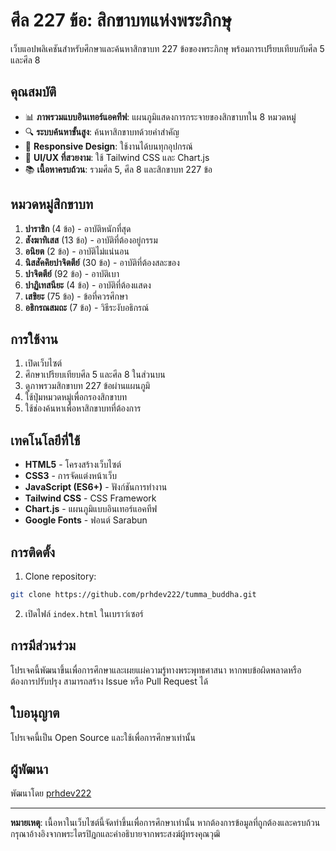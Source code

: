 # ศีล 227 ข้อ: สิกขาบทแห่งพระภิกษุ

เว็บแอปพลิเคชันสำหรับศึกษาและค้นหาสิกขาบท 227 ข้อของพระภิกษุ พร้อมการเปรียบเทียบกับศีล 5 และศีล 8

## คุณสมบัติ

- 📊 **ภาพรวมแบบอินเทอร์แอคทีฟ**: แผนภูมิแสดงการกระจายของสิกขาบทใน 8 หมวดหมู่
- 🔍 **ระบบค้นหาขั้นสูง**: ค้นหาสิกขาบทด้วยคำสำคัญ
- 📱 **Responsive Design**: ใช้งานได้บนทุกอุปกรณ์
- 🎨 **UI/UX ที่สวยงาม**: ใช้ Tailwind CSS และ Chart.js
- 📚 **เนื้อหาครบถ้วน**: รวมศีล 5, ศีล 8 และสิกขาบท 227 ข้อ

## หมวดหมู่สิกขาบท

1. **ปาราชิก** (4 ข้อ) - อาบัติหนักที่สุด
2. **สังฆาทิเสส** (13 ข้อ) - อาบัติที่ต้องอยู่กรรม
3. **อนิยต** (2 ข้อ) - อาบัติไม่แน่นอน
4. **นิสสัคคิยปาจิตตีย์** (30 ข้อ) - อาบัติที่ต้องสละของ
5. **ปาจิตตีย์** (92 ข้อ) - อาบัติเบา
6. **ปาฏิเทสนียะ** (4 ข้อ) - อาบัติที่ต้องแสดง
7. **เสขิยะ** (75 ข้อ) - ข้อที่ควรศึกษา
8. **อธิกรณสมถะ** (7 ข้อ) - วิธีระงับอธิกรณ์

## การใช้งาน

1. เปิดเว็บไซต์
2. ศึกษาเปรียบเทียบศีล 5 และศีล 8 ในส่วนบน
3. ดูภาพรวมสิกขาบท 227 ข้อผ่านแผนภูมิ
4. ใช้ปุ่มหมวดหมู่เพื่อกรองสิกขาบท
5. ใช้ช่องค้นหาเพื่อหาสิกขาบทที่ต้องการ

## เทคโนโลยีที่ใช้

- **HTML5** - โครงสร้างเว็บไซต์
- **CSS3** - การจัดแต่งหน้าเว็บ
- **JavaScript (ES6+)** - ฟังก์ชันการทำงาน
- **Tailwind CSS** - CSS Framework
- **Chart.js** - แผนภูมิแบบอินเทอร์แอคทีฟ
- **Google Fonts** - ฟอนต์ Sarabun

## การติดตั้ง

1. Clone repository:
```bash
git clone https://github.com/prhdev222/tumma_buddha.git
```

2. เปิดไฟล์ `index.html` ในเบราว์เซอร์

## การมีส่วนร่วม

โปรเจคนี้พัฒนาขึ้นเพื่อการศึกษาและเผยแผ่ความรู้ทางพระพุทธศาสนา หากพบข้อผิดพลาดหรือต้องการปรับปรุง สามารถสร้าง Issue หรือ Pull Request ได้

## ใบอนุญาต

โปรเจคนี้เป็น Open Source และใช้เพื่อการศึกษาเท่านั้น

## ผู้พัฒนา

พัฒนาโดย [prhdev222](https://github.com/prhdev222)

---

**หมายเหตุ**: เนื้อหาในเว็บไซต์นี้จัดทำขึ้นเพื่อการศึกษาเท่านั้น หากต้องการข้อมูลที่ถูกต้องและครบถ้วน กรุณาอ้างอิงจากพระไตรปิฎกและคำอธิบายจากพระสงฆ์ผู้ทรงคุณวุฒิ
